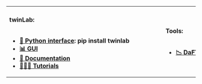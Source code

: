 <table>
  <tr> 
    <th align="left">
      <img width="400" height="1" src="">
      <br><br>
      twinLab:
      <br><br>
      <ul>
        <li><a href="https://pypi.org/project/twinlab/">🧪 Python interface</a>: pip install twinlab</li>
        <li><a href="https://f2yq4lqtu5xle36mqgh5rprefe0xcilt.lambda-url.eu-west-2.on.aws/">📊 GUI</a></li>
        <li><a href="https://digilab-ai.github.io/twinLab">📖 Documentation</a></li>
        <li><a href="https://github.com/digiLab-ai/twinLab-Demos">👩🏾‍💻 Tutorials</a></li>
      </ul>
    </th>
    <th align="left">
      <img width="400" height="1" src="">
      <br><br>
      Tools:
      <br><br>
      <ul>
        <li><a href="https://github.com/digiLab-ai/daft">📉 DaFT</a></li>
      </ul>
    </th>  
  </tr>
</table>
